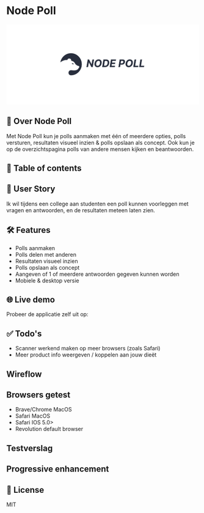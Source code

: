 <!-- in wiki -->

# Node Poll

![](./docs/header.png)

## 🌟 Over Node Poll

Met Node Poll kun je polls aanmaken met één of meerdere opties, polls versturen, resultaten visueel inzien & polls opslaan als concept. Ook kun je op de overzichtspagina polls van andere mensen kijken en beantwoorden.

## 📝 Table of contents

<!-- -   User Story
-   How to install
-   Features
-   Hoe gebruik ik de applicatie?
-   Performance
-   Live demo
-   Todo's
-   Activity Diagram
-   Packages
-   API's
-   License -->

## 📖 User Story

Ik wil tijdens een college aan studenten een poll kunnen voorleggen met vragen en antwoorden, en de resultaten meteen laten zien.

## 🛠 Features

-   Polls aanmaken
-   Polls delen met anderen
-   Resultaten visueel inzien
-   Polls opslaan als concept
-   Aangeven of 1 of meerdere antwoorden gegeven kunnen worden
-   Mobiele & desktop versie

## 🌐 Live demo

Probeer de applicatie zelf uit op:

## ✅ Todo's

-   Scanner werkend maken op meer browsers (zoals Safari)
-   Meer product info weergeven / koppelen aan jouw dieët

## Wireflow

## Browsers getest

-   Brave/Chrome MacOS
-   Safari MacOS
-   Safari IOS 5.0>
-   Revolution default browser

## Testverslag

## Progressive enhancement

## 🔏 License

MIT
